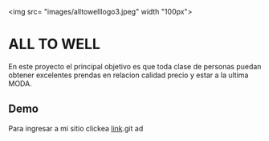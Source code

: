 <img src= "images/alltowelllogo3.jpeg" width "100px">
# ALL TO WELL
 
En este proyecto el principal objetivo es que toda clase de personas puedan obtener excelentes prendas en relacion calidad precio y estar a la ultima MODA.

## Demo

Para ingresar a mi sitio clickea [link](https://ppaula7.github.io/AllToWell/).git ad